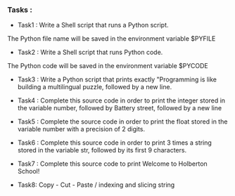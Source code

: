 ### Tasks :

- Task1 : Write a Shell script that runs a Python script.

The Python file name will be saved in the environment variable $PYFILE

- Task2 : Write a Shell script that runs Python code.

The Python code will be saved in the environment variable $PYCODE

- Task3 : Write a Python script that prints exactly "Programming is 
like building a multilingual puzzle, followed by a new line.

- Task4 : Complete this source code in order to print the integer stored
in the variable number, followed by Battery street, followed by a new line

- Task5 : Complete the source code in order to print the float stored in the
 variable number with a precision of 2 digits.

- Task6 : Complete this source code in order to print 3 times a string stored
 in the variable str, followed by its first 9 characters.

- Task7 : Complete this source code to print Welcome to Holberton School!

- Task8: Copy - Cut - Paste / indexing and slicing string

